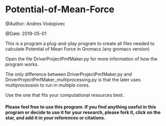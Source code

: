 # Potential-of-Mean-Force

@Author: Andres Vodopivec

@Date: 2019-05-01


This is a program a plug-and-play program to create all files needed to calculate Potential of Mean Force in Gromacs (any gromacs version)

Open the file DriverProjectPmfMaker.py for more information of how the program works.

The only difference between DriverProjectPmfMaker.py and DriverProjectPmfMaker_multiprocessing.py is that the later uses multiprocession to run in multiple cores.

Use the one that fits your computational resources best.

#### Please feel free to use this program. If you find anything useful in this program or decide to use it for your research, please fork it, click on the star, and add it in your references or citations.
